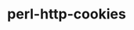 ---
title: "perl-http-cookies"
layout: cache
categories: [package, develop]
meta: {"compilers": ["none"], "num_specs": 13, "num_specs_by_stack": {"data-vis-sdk": 7, "e4s": 6, "hep": 6, "root": 13}, "oss": ["ubuntu20.04", "ubuntu22.04"], "platforms": ["linux"], "stacks": ["data-vis-sdk", "e4s", "hep", "root"], "targets": ["x86_64_v3"], "versions": ["6.11"]}
spec_details: [{"compiler": "none", "hash": "4uignttlg4ipjkccxg6yadeew62v4s3c", "os": "ubuntu22.04", "platform": "linux", "size": "-", "stacks": ["e4s", "hep", "root"], "target": "x86_64_v3", "variants": ["build_system=perl"], "versions": ["6.11"]}, {"compiler": "none", "hash": "7wplloprgd3dffdncz5bkuku2usm5aue", "os": "ubuntu20.04", "platform": "linux", "size": "-", "stacks": ["data-vis-sdk", "root"], "target": "x86_64_v3", "variants": ["build_system=perl"], "versions": ["6.11"]}, {"compiler": "none", "hash": "cbz5lyse663dpgrpn4qfqirlm5zisahi", "os": "ubuntu22.04", "platform": "linux", "size": "-", "stacks": ["e4s", "hep", "root"], "target": "x86_64_v3", "variants": ["build_system=perl"], "versions": ["6.11"]}, {"compiler": "none", "hash": "dubrj6wufbhpsurufh72peq4ddl3eogg", "os": "ubuntu20.04", "platform": "linux", "size": "-", "stacks": ["data-vis-sdk", "root"], "target": "x86_64_v3", "variants": ["build_system=perl"], "versions": ["6.11"]}, {"compiler": "none", "hash": "ge4ebays43hs5x7sqa52ogljlsn242yz", "os": "ubuntu20.04", "platform": "linux", "size": "-", "stacks": ["data-vis-sdk", "root"], "target": "x86_64_v3", "variants": ["build_system=perl"], "versions": ["6.11"]}, {"compiler": "none", "hash": "je7fatppdgrgzv3krgioyogt6sv5mrqv", "os": "ubuntu20.04", "platform": "linux", "size": "-", "stacks": ["data-vis-sdk", "root"], "target": "x86_64_v3", "variants": ["build_system=perl"], "versions": ["6.11"]}, {"compiler": "none", "hash": "jzupq266fctev2gq7chy2zln2x4j4nvp", "os": "ubuntu20.04", "platform": "linux", "size": "-", "stacks": ["data-vis-sdk", "root"], "target": "x86_64_v3", "variants": ["build_system=perl"], "versions": ["6.11"]}, {"compiler": "none", "hash": "lyn3n4tihtqpjkhdscpzstby7m2kdrcl", "os": "ubuntu22.04", "platform": "linux", "size": "-", "stacks": ["e4s", "hep", "root"], "target": "x86_64_v3", "variants": ["build_system=perl"], "versions": ["6.11"]}, {"compiler": "none", "hash": "mlpubzsbwwid2vu5d5ybyccoxorqqn3n", "os": "ubuntu20.04", "platform": "linux", "size": "-", "stacks": ["data-vis-sdk", "root"], "target": "x86_64_v3", "variants": ["build_system=perl"], "versions": ["6.11"]}, {"compiler": "none", "hash": "oaewf5psmgl3ifqzxeny2u4m3wwcw5sl", "os": "ubuntu22.04", "platform": "linux", "size": "-", "stacks": ["e4s", "hep", "root"], "target": "x86_64_v3", "variants": ["build_system=perl"], "versions": ["6.11"]}, {"compiler": "none", "hash": "qwgyvdsb57vwk4deamhngzk2lcengd64", "os": "ubuntu22.04", "platform": "linux", "size": "-", "stacks": ["e4s", "hep", "root"], "target": "x86_64_v3", "variants": ["build_system=perl"], "versions": ["6.11"]}, {"compiler": "none", "hash": "wb57f4ieiynfoxf5lsvomtpzaxirygz2", "os": "ubuntu22.04", "platform": "linux", "size": "-", "stacks": ["e4s", "hep", "root"], "target": "x86_64_v3", "variants": ["build_system=perl"], "versions": ["6.11"]}, {"compiler": "none", "hash": "zrq4slhmgwmrafaeks2wgmecwxututm7", "os": "ubuntu20.04", "platform": "linux", "size": "-", "stacks": ["data-vis-sdk", "root"], "target": "x86_64_v3", "variants": ["build_system=perl"], "versions": ["6.11"]}]
---